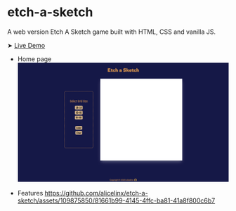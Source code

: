 # etch-a-sketch

A web version Etch A Sketch game built with HTML, CSS and vanilla JS.

➤ [Live Demo](https://alicelinx.github.io/etch-a-sketch/)

- Home page
!["Screenshot of PhotoLabs main page"](https://github.com/alicelinx/etch-a-sketch/blob/main/docs/home-page.png)

- Features
https://github.com/alicelinx/etch-a-sketch/assets/109875850/81661b99-4145-4ffc-ba81-41a8f800c6b7



